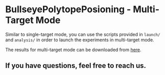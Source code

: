 # BullseyePolytopePosioning - Multi-Target Mode
Similar to single-target mode, you can use the scripts provided in `launch/` and `analysis/` in order to launch the experiments in multi-target mode.

The results for multi-target mode can be downloaded from [here](https://drive.google.com/file/d/1xMdzbi3ktVtipk8pqxkzQ28ajOHEnqEK/view?usp=sharing).

##  If you have questions, feel free to reach us.